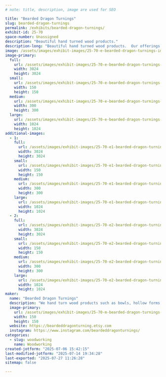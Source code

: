 ```yaml
---
# note: title, description, image are used for SEO

title: "Bearded Dragon Turnings"
slug: bearded-dragon-turnings
permalink: /exhibits/bearded-dragon-turnings/
exhibit-id: 25-70
space-number: Unassigned
description: "Beautiful hand turned wood products."
description-long: "Beautiful hand turned wood products.  Our offerings include bowls, hollow forms, tops and pens.  Our bowls and hollow forms are made from reclaimed wood from the central Florida area."
image: /assets/images/exhibit-images/25-70-e-bearded-dragon-turnings-img-4018-300x300.jpeg
image-primary: 
  full:
    url: /assets/images/exhibit-images/25-70-e-bearded-dragon-turnings-img-4018-full.jpeg
    width: 3024
    height: 3024
  small:
    url: /assets/images/exhibit-images/25-70-e-bearded-dragon-turnings-img-4018-150x150.jpeg
    width: 150
    height: 150
  medium:
    url: /assets/images/exhibit-images/25-70-e-bearded-dragon-turnings-img-4018-300x300.jpeg
    width: 300
    height: 300
  large:
    url: /assets/images/exhibit-images/25-70-e-bearded-dragon-turnings-img-4018-1024x1024.jpeg
    width: 1024
    height: 1024
additional-images: 
  - 1:
    full:
      url: /assets/images/exhibit-images/25-70-e1-bearded-dragon-turnings-img-4103-full.jpeg
      width: 3024
      height: 3024
    small:
      url: /assets/images/exhibit-images/25-70-e1-bearded-dragon-turnings-img-4103-150x150.jpeg
      width: 150
      height: 150
    medium:
      url: /assets/images/exhibit-images/25-70-e1-bearded-dragon-turnings-img-4103-300x300.jpeg
      width: 300
      height: 300
    large:
      url: /assets/images/exhibit-images/25-70-e1-bearded-dragon-turnings-img-4103-1024x1024.jpeg
      width: 1024
      height: 1024
  - 2:
    full:
      url: /assets/images/exhibit-images/25-70-e2-bearded-dragon-turnings-img-4101-full.jpeg
      width: 3024
      height: 3024
    small:
      url: /assets/images/exhibit-images/25-70-e2-bearded-dragon-turnings-img-4101-150x150.jpeg
      width: 150
      height: 150
    medium:
      url: /assets/images/exhibit-images/25-70-e2-bearded-dragon-turnings-img-4101-300x300.jpeg
      width: 300
      height: 300
    large:
      url: /assets/images/exhibit-images/25-70-e2-bearded-dragon-turnings-img-4101-1024x1024.jpeg
      width: 1024
      height: 1024
maker: 
  name: "Bearded Dragon Turnings"
  description: "We hand turn wood products such as bowls, hollow forms, tops and pens.  Our bowls and hollow forms are made from reclaimed wood from the central Florida area."
  image-primary:
    url: /assets/images/exhibit-images/25-70-m-bearded-dragon-turnings-bearded-dragon-turnings-etsy-icon-b-150x150.jpg
    width: 150
    height: 150
  website: https://beardeddragonturning.etsy.com
  instagram: https://www.instagram.com/beardeddragonturnings/
categories: 
  - slug: woodworking
    name: Woodworking
created-jotform: "2025-07-06 15:42:15"
last-modified-jotform: "2025-07-14 19:34:28"
last-exported: "2025-07-27 11:26:28"
sitemap: false

---
```

